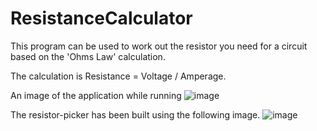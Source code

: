 # ResistanceCalculator

This program can be used to work out the resistor you need for a circuit based on the 'Ohms Law' calculation.

The calculation is Resistance = Voltage / Amperage.

An image of the application while running
![image](https://github.com/japemasterBrad/ResistanceCalculator/assets/40279277/d6430ee7-2fbc-484c-ba7f-00e51415d5c1)

The resistor-picker has been built using the following image.
![image](https://github.com/japemasterBrad/ResistanceCalculator/assets/40279277/2b9740cf-7d58-40e4-a51e-8750b3a914a6)



